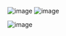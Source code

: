 ![image](https://github.com/user-attachments/assets/9298b209-c351-4ca6-89ae-379408f1745f)
![image](https://github.com/user-attachments/assets/8a90a15f-4e14-43b6-bbe7-8083fe98feef)




![image](https://github.com/user-attachments/assets/cdbbd367-2374-442b-b3ec-de78268f2161)
